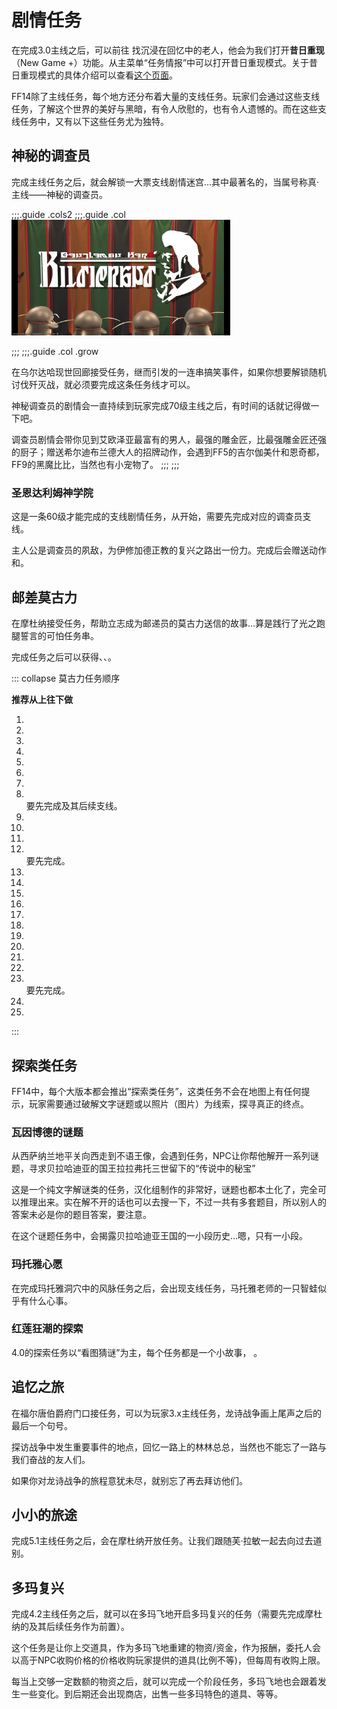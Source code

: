 # 剧情任务

在完成3.0主线<Quest type="main" name="苍穹之禁城" />之后，可以前往<Pos name="西萨纳兰" :x="12.0" :y="14.0" /> 找沉浸在回忆中的老人，他会为我们打开**昔日重现**（New Game +）功能。从主菜单“任务情报”中可以打开昔日重现模式。关于昔日重现模式的具体介绍可以查看[这个页面](https://ff14.huijiwiki.com/wiki/%E6%98%94%E6%97%A5%E9%87%8D%E7%8E%B0)。


FF14除了主线任务，每个地方还分布着大量的支线任务。玩家们会通过这些支线任务，了解这个世界的美好与黑暗，有令人欣慰的，也有令人遗憾的。而在这些支线任务中，又有以下这些任务尤为独特。

## 神秘的调查员

完成主线任务<Quest type="main" name="超越幻想，究极神兵" />之后，就会解锁一大票支线剧情迷宫…其中最著名的，当属号称真·主线——神秘的调查员。

;;;.guide .cols2
;;;.guide .col
<img src="./story.assets/Hildibrand.png" width="350px" />

;;;
;;;.guide .col .grow

在乌尔达哈现世回廊接受任务<Quest type="plus" name="神秘的调查员" />，继而引发的一连串搞笑事件，如果你想要解锁随机讨伐歼灭战，就必须要完成这条任务线才可以。

神秘调查员的剧情会一直持续到玩家完成70级主线之后，有时间的话就记得做一下吧。

调查员剧情会带你见到艾欧泽亚最富有的男人，最强的雕金匠，比最强雕金匠还强的厨子；赠送希尔迪布兰德大人的招牌动作，会遇到FF5的吉尔伽美什和恩奇都，FF9的黑魔比比，当然也有小宠物了。
;;;
;;;
### 圣恩达利姆神学院

这是一条60级才能完成的支线剧情任务，从<quest name="缺少的书" />开始，需要先完成对应的调查员支线。

主人公是调查员的夙敌，为伊修加德正教的复兴之路出一份力。完成后会赠送动作和<item name="神学院制服" />。

## 邮差莫古力

在摩杜纳接受<Quest name="神出鬼没的邮递员" />任务，帮助立志成为邮递员的莫古力送信的故事…算是践行了光之跑腿誓言的可怕任务串。

完成任务之后可以获得<item name="大头小鼹鼠" />、<item name="星辉三角裤" />、<item name="邮差帽" />。

::: collapse 莫古力任务顺序

**推荐从上往下做**
1. <quest name="神出鬼没的邮递员" />
1. <quest name="反抗期的终焉" />
1. <quest name="魔女草的故事" />
1. <quest name="载着梦想的发饰" />
5. <quest name="失忆的男子" />
1. <quest name="美男子的传统舞蹈" />
1. <quest name="追逐的背影" />
8. <quest name="鼹鼠的秘密" /><br>要先完成<quest name="博物学家马尔塞特" />及其后续支线。
9. <quest name="势不可挡" />
10. <quest name="静寂的狂犬" />
11. <quest name="被盯上的美丽剑士" />
12. <quest name="天才美容师的华丽绝技" /><br> 要先完成<quest name="天才美容师的过激绝技" type="plus" />。
13. <quest name="邮递员的小秘密" />
14. <quest name="慈爱和商魂" />
15. <quest name="永远的海盗精神" />
1. <quest name="逃避过去的飞毛腿" />
1. <quest name="师恩重如山" />
1. <quest name="姐妹的悲歌" />
1. <quest name="网仓鱼塘繁荣的秘密" />
10. <quest name="看不见的防卫线" />
1. <quest name="闪闪金币战役" />
1. <quest name="由“零”开始的属性转移理论" />
1. <quest name="有你的街道" /><br>要先完成<quest name="神秘的调查员" type="plus" />。
1. <quest name="别了，海雄旅团" />
1. <quest name="一切为了送信" />
:::

## 探索类任务

FF14中，每个大版本都会推出“探索类任务”，这类任务不会在地图上有任何提示，玩家需要通过破解文字谜题或以照片（图片）为线索，探寻真正的终点。

### 瓦因博德的谜题

从西萨纳兰地平关向西走到不语王像，会遇到任务<quest name="瓦因博德的谜题" />，NPC让你帮他解开一系列谜题，寻求贝拉哈迪亚的国王拉拉弗托三世留下的“传说中的秘宝”

这是一个纯文字解谜类的任务，汉化组制作的非常好，谜题也都本土化了，完全可以推理出来。实在解不开的话也可以去搜一下，不过一共有多套题目，所以别人的答案未必是你的题目答案，要注意。

在这个谜题任务中，会揭露贝拉哈迪亚王国的一小段历史…嗯，只有一小段。

### 玛托雅心愿

在完成玛托雅洞穴中的风脉任务之后，会出现支线任务<quest name="第一个愿望" />，马托雅老师的一只智蛙似乎有什么心事。

### 红莲狂潮的探索

4.0的探索任务以“看图猜谜”为主，每个任务都是一个小故事，<quest name="少女眼中的景色" /> <quest name="致心爱之人" /> <quest name="摇响铃铛" />。

## 追忆之旅

在福尔唐伯爵府门口接任务<quest name="追忆之旅" />，可以为玩家3.x主线任务，龙诗战争画上尾声之后的最后一个句号。

探访战争中发生重要事件的地点，回忆一路上的林林总总，当然也不能忘了一路与我们奋战的友人们。

如果你对龙诗战争的旅程意犹未尽，就别忘了再去拜访他们。

## 小小的旅途

完成5.1主线任务<Quest type="main" name="纯白誓约、漆黑密约" />之后，会在摩杜纳开放任务<quest name="小小的旅途" />。让我们跟随芙·拉敏一起去向过去道别。

## 多玛复兴

完成4.2主线任务<quest name="有人欢喜有人忧" type="main"/>之后，就可以在多玛飞地开启多玛复兴的任务<quest name="君臣之义" type="plus" />（需要先完成摩杜纳的<quest name="沉睡在废弃营地的宝藏" />及其后续任务作为前置）。

这个任务是让你上交道具，作为多玛飞地重建的物资/资金，作为报酬，委托人会以高于NPC收购价格的价格收购玩家提供的道具(比例不等)，但每周有收购上限。

每当上交够一定数额的物资之后，就可以完成一个阶段任务，多玛飞地也会跟着发生一些变化。到后期还会出现商店，出售一些多玛特色的道具、<item name="延夏居民羽织" />等等。